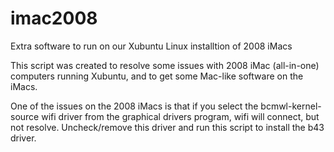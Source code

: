 # imac2008
Extra software to run on our Xubuntu Linux installtion of 2008 iMacs

This script was created to resolve some issues with 2008 iMac (all-in-one) computers running Xubuntu, and to get some Mac-like software on the iMacs.

One of the issues on the 2008 iMacs is that if you select the bcmwl-kernel-source wifi driver from the graphical drivers program, wifi will connect, but not
resolve. Uncheck/remove this driver and run this script to install the b43 driver.
